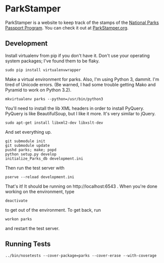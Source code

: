 ParkStamper
===========

ParkStamper is a website to keep track of the stamps of the [National Parks
Passport Program](http://www.easternnational.org/passport.aspx). You can check
it out at [ParkStamper.org](http://www.parkstamper.org).

Development
-----------

Install virtualenv from pip if you don't have it. Don't use your operating
system packages; I've found them to be flaky.

    sudo pip install virtualenvwrapper

Make a virtual environment for parks. Also, I'm using Python 3, dammit. I'm
tired of Unicode errors. (Be warned, I had some trouble getting Mako and
Pyramid to work on Python 3.2).

    mkvirtualenv parks --python=/usr/bin/python3

You'll need to install the lib XML headers in order to install PyQuery. PyQuery
is like BeautifulSoup, but I like it more. It's very similar to jQuery.

    sudo apt-get install libxml2-dev libxslt-dev

And set everything up.

    git submodule init
    git submodule update
    pushd parks; make; popd
    python setup.py develop
    initialize_Parks_db development.ini

Then run the test server with

    pserve --reload development.ini

That's it! It should be running on http://localhost:6543 . When you're done working on the environment, type

    deactivate

to get out of the environment. To get back, run

    workon parks

and restart the test server.

Running Tests
-------------

    ../bin/nosetests --cover-package=parks --cover-erase --with-coverage
